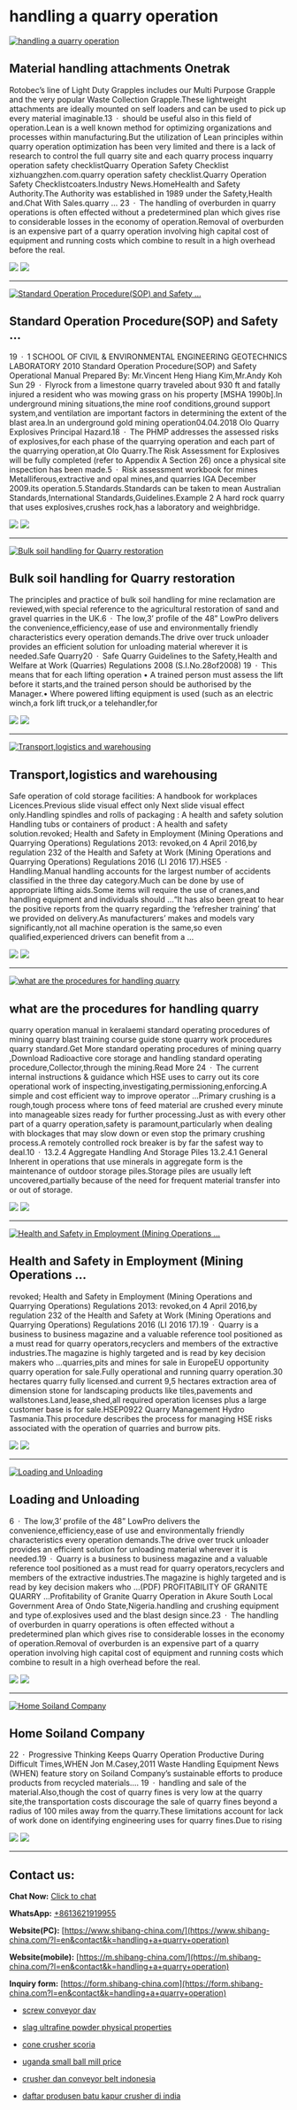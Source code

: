 # handling a quarry operation

<a href="https://swt.shibang-china.com/?l=en&img&k=handling+a+quarry+operation" target="_blank">![handling a quarry operation](http://static.shibang-china.com/all-800x300/1429.jpg)</a>

## Material handling attachments Onetrak
Rotobec’s line of Light Duty Grapples includes our Multi Purpose Grapple and the very popular Waste Collection Grapple.These lightweight attachments are ideally mounted on self loaders and can be used to pick up every material imaginable.13&ensp;&#0183;&ensp;should be useful also in this field of operation.Lean is a well known method for optimizing organizations and processes within manufacturing.But the utilization of Lean principles within quarry operation optimization has been very limited and there is a lack of research to control the full quarry site and each quarry process inquarry operation safety checklistQuarry Operation Safety Checklist xizhuangzhen.com.quarry operation safety checklist.Quarry Operation Safety Checklistcoaters.Industry News.HomeHealth and Safety Authority.The Authority was established in 1989 under the Safety,Health and.Chat With Sales.quarry … 23&ensp;&#0183;&ensp;The handling of overburden in quarry operations is often effected without a predetermined plan which gives rise to considerable losses in the economy of operation.Removal of overburden is an expensive part of a quarry operation involving high capital cost of equipment and running costs which combine to result in a high overhead before the real.


<a href="https://whatsapp.shibangsoft.com/WhatsApp.php" target="_blank" title="WhatsApp">![](http://static.shibang-china.com/icon/whatsapp.png)</a> <a href="https://swt.shibang-china.com/?l=en&icon&k=handling+a+quarry+operation" target="_blank">![](http://static.shibang-china.com/icon/chat-en.png)</a>

---

<a href="https://swt.shibang-china.com/?l=en&img&k=handling+a+quarry+operation" target="_blank">![Standard Operation Procedure(SOP) and Safety …](http://static.shibang-china.com/all-800x300/7.jpg)</a>

## Standard Operation Procedure(SOP) and Safety …
19&ensp;&#0183;&ensp;1 SCHOOL OF CIVIL &amp; ENVIRONMENTAL ENGINEERING GEOTECHNICS LABORATORY 2010 Standard Operation Procedure(SOP) and Safety Operational Manual Prepared By: Mr.Vincent Heng Hiang Kim,Mr.Andy Koh Sun 29&ensp;&#0183;&ensp;Flyrock from a limestone quarry traveled about 930 ft and fatally injured a resident who was mowing grass on his property [MSHA 1990b].In underground mining situations,the mine roof conditions,ground support system,and ventilation are important factors in determining the extent of the blast area.In an underground gold mining operation04.04.2018 Olo Quarry Explosives Principal Hazard.18&ensp;&#0183;&ensp;The PHMP addresses the assessed risks of explosives,for each phase of the quarrying operation and each part of the quarrying operation,at Olo Quarry.The Risk Assessment for Explosives will be fully completed (refer to Appendix A Section 26) once a physical site inspection has been made.5&ensp;&#0183;&ensp;Risk assessment workbook for mines Metalliferous,extractive and opal mines,and quarries IGA December 2009.its operation.5.Standards.Standards can be taken to mean Australian Standards,International Standards,Guidelines.Example 2 A hard rock quarry that uses explosives,crushes rock,has a laboratory and weighbridge.


<a href="https://whatsapp.shibangsoft.com/WhatsApp.php" target="_blank" title="WhatsApp">![](http://static.shibang-china.com/icon/whatsapp.png)</a> <a href="https://swt.shibang-china.com/?l=en&icon&k=handling+a+quarry+operation" target="_blank">![](http://static.shibang-china.com/icon/chat-en.png)</a>

---

<a href="https://swt.shibang-china.com/?l=en&img&k=handling+a+quarry+operation" target="_blank">![Bulk soil handling for Quarry restoration](http://static.shibang-china.com/all-800x300/1358.jpg)</a>

## Bulk soil handling for Quarry restoration
The principles and practice of bulk soil handling for mine reclamation are reviewed,with special reference to the agricultural restoration of sand and gravel quarries in the UK.6&ensp;&#0183;&ensp;The low,3’ profile of the 48” LowPro delivers the convenience,efficiency,ease of use and environmentally friendly characteristics every operation demands.The drive over truck unloader provides an efficient solution for unloading material wherever it is needed.Safe Quarry20&ensp;&#0183;&ensp;Safe Quarry Guidelines to the Safety,Health and Welfare at Work (Quarries) Regulations 2008 (S.I.No.28of2008) 19&ensp;&#0183;&ensp;This means that for each lifting operation • A trained person must assess the lift before it starts,and the trained person should be authorised by the Manager.• Where powered lifting equipment is used (such as an electric winch,a fork lift truck,or a telehandler,for


<a href="https://whatsapp.shibangsoft.com/WhatsApp.php" target="_blank" title="WhatsApp">![](http://static.shibang-china.com/icon/whatsapp.png)</a> <a href="https://swt.shibang-china.com/?l=en&icon&k=handling+a+quarry+operation" target="_blank">![](http://static.shibang-china.com/icon/chat-en.png)</a>

---

<a href="https://swt.shibang-china.com/?l=en&img&k=handling+a+quarry+operation" target="_blank">![Transport,logistics and warehousing](http://static.shibang-china.com/all-800x300/467.jpg)</a>

## Transport,logistics and warehousing
Safe operation of cold storage facilities: A handbook for workplaces Licences.Previous slide visual effect only Next slide visual effect only.Handling spindles and rolls of packaging : A health and safety solution Handling tubs or containers of product : A health and safety solution.revoked; Health and Safety in Employment (Mining Operations and Quarrying Operations) Regulations 2013: revoked,on 4 April 2016,by regulation 232 of the Health and Safety at Work (Mining Operations and Quarrying Operations) Regulations 2016 (LI 2016 17).HSE5&ensp;&#0183;&ensp;Handling.Manual handling accounts for the largest number of accidents classified in the three day category.Much can be done by use of appropriate lifting aids.Some items will require the use of cranes,and handling equipment and individuals should …“It has also been great to hear the positive reports from the quarry regarding the ‘refresher training’ that we provided on delivery.As manufacturers’ makes and models vary significantly,not all machine operation is the same,so even qualified,experienced drivers can benefit from a …


<a href="https://whatsapp.shibangsoft.com/WhatsApp.php" target="_blank" title="WhatsApp">![](http://static.shibang-china.com/icon/whatsapp.png)</a> <a href="https://swt.shibang-china.com/?l=en&icon&k=handling+a+quarry+operation" target="_blank">![](http://static.shibang-china.com/icon/chat-en.png)</a>

---

<a href="https://swt.shibang-china.com/?l=en&img&k=handling+a+quarry+operation" target="_blank">![what are the procedures for handling quarry](http://static.shibang-china.com/all-800x300/27.jpg)</a>

## what are the procedures for handling quarry
quarry operation manual in keralaemi standard operating procedures of mining quarry blast training course guide stone quarry work procedures quarry standard.Get More standard operating procedures of mining quarry ,Download Radioactive core storage and handling standard operating procedure,Collector,through the mining.Read More 24&ensp;&#0183;&ensp;The current internal instructions &amp; guidance which HSE uses to carry out its core operational work of inspecting,investigating,permissioning,enforcing.A simple and cost efficient way to improve operator …Primary crushing is a rough,tough process where tons of feed material are crushed every minute into manageable sizes ready for further processing.Just as with every other part of a quarry operation,safety is paramount,particularly when dealing with blockages that may slow down or even stop the primary crushing process.A remotely controlled rock breaker is by far the safest way to deal.10&ensp;&#0183;&ensp;13.2.4 Aggregate Handling And Storage Piles 13.2.4.1 General Inherent in operations that use minerals in aggregate form is the maintenance of outdoor storage piles.Storage piles are usually left uncovered,partially because of the need for frequent material transfer into or out of storage.


<a href="https://whatsapp.shibangsoft.com/WhatsApp.php" target="_blank" title="WhatsApp">![](http://static.shibang-china.com/icon/whatsapp.png)</a> <a href="https://swt.shibang-china.com/?l=en&icon&k=handling+a+quarry+operation" target="_blank">![](http://static.shibang-china.com/icon/chat-en.png)</a>

---

<a href="https://swt.shibang-china.com/?l=en&img&k=handling+a+quarry+operation" target="_blank">![Health and Safety in Employment (Mining Operations …](http://static.shibang-china.com/all-800x300/1521.jpg)</a>

## Health and Safety in Employment (Mining Operations …
revoked; Health and Safety in Employment (Mining Operations and Quarrying Operations) Regulations 2013: revoked,on 4 April 2016,by regulation 232 of the Health and Safety at Work (Mining Operations and Quarrying Operations) Regulations 2016 (LI 2016 17).19&ensp;&#0183;&ensp;Quarry is a business to business magazine and a valuable reference tool positioned as a must read for quarry operators,recyclers and members of the extractive industries.The magazine is highly targeted and is read by key decision makers who …quarries,pits and mines for sale in EuropeEU opportunity quarry operation for sale.Fully operational and running quarry operation.30 hectares quarry fully licensed.and current 9,5 hectares extraction area of dimension stone for landscaping products like tiles,pavements and wallstones.Land,lease,shed,all required operation licenses plus a large customer base is for sale.HSEP0922 Quarry Management Hydro Tasmania.This procedure describes the process for managing HSE risks associated with the operation of quarries and burrow pits.


<a href="https://whatsapp.shibangsoft.com/WhatsApp.php" target="_blank" title="WhatsApp">![](http://static.shibang-china.com/icon/whatsapp.png)</a> <a href="https://swt.shibang-china.com/?l=en&icon&k=handling+a+quarry+operation" target="_blank">![](http://static.shibang-china.com/icon/chat-en.png)</a>

---

<a href="https://swt.shibang-china.com/?l=en&img&k=handling+a+quarry+operation" target="_blank">![Loading and Unloading](http://static.shibang-china.com/all-800x300/974.jpg)</a>

## Loading and Unloading
6&ensp;&#0183;&ensp;The low,3’ profile of the 48” LowPro delivers the convenience,efficiency,ease of use and environmentally friendly characteristics every operation demands.The drive over truck unloader provides an efficient solution for unloading material wherever it is needed.19&ensp;&#0183;&ensp;Quarry is a business to business magazine and a valuable reference tool positioned as a must read for quarry operators,recyclers and members of the extractive industries.The magazine is highly targeted and is read by key decision makers who …(PDF) PROFITABILITY OF GRANITE QUARRY …Profitability of Granite Quarry Operation in Akure South Local Government Area of Ondo State,Nigeria.handling and crushing equipment and type of.explosives used and the blast design since.23&ensp;&#0183;&ensp;The handling of overburden in quarry operations is often effected without a predetermined plan which gives rise to considerable losses in the economy of operation.Removal of overburden is an expensive part of a quarry operation involving high capital cost of equipment and running costs which combine to result in a high overhead before the real.


<a href="https://whatsapp.shibangsoft.com/WhatsApp.php" target="_blank" title="WhatsApp">![](http://static.shibang-china.com/icon/whatsapp.png)</a> <a href="https://swt.shibang-china.com/?l=en&icon&k=handling+a+quarry+operation" target="_blank">![](http://static.shibang-china.com/icon/chat-en.png)</a>

---

<a href="https://swt.shibang-china.com/?l=en&img&k=handling+a+quarry+operation" target="_blank">![Home Soiland Company](http://static.shibang-china.com/all-800x300/661.jpg)</a>

## Home Soiland Company
22&ensp;&#0183;&ensp;Progressive Thinking Keeps Quarry Operation Productive During Difficult Times,WHEN Jon M.Casey,2011 Waste Handling Equipment News (WHEN) feature story on Soiland Company’s sustainable efforts to produce products from recycled materials.… 19&ensp;&#0183;&ensp;handling and sale of the material.Also,though the cost of quarry fines is very low at the quarry site,the transportation costs discourage the sale of quarry fines beyond a radius of 100 miles away from the quarry.These limitations account for lack of work done on identifying engineering uses for quarry fines.Due to rising

<a href="https://whatsapp.shibangsoft.com/WhatsApp.php" target="_blank" title="WhatsApp">![](http://static.shibang-china.com/icon/whatsapp.png)</a> <a href="https://swt.shibang-china.com/?l=en&icon&k=handling+a+quarry+operation" target="_blank">![](http://static.shibang-china.com/icon/chat-en.png)</a>

---
## Contact us:

**Chat Now:** [Click to chat](https://swt.shibang-china.com?l=en&contact&k=handling+a+quarry+operation)

**WhatsApp:**  [+8613621919955](https://whatsapp.shibangsoft.com/WhatsApp.php)

**Website(PC):** [https://www.shibang-china.com/](https://www.shibang-china.com/?l=en&contact&k=handling+a+quarry+operation)

**Website(mobile):** [https://m.shibang-china.com/](https://m.shibang-china.com/?l=en&contact&k=handling+a+quarry+operation)

**Inquiry form:** [https://form.shibang-china.com](https://form.shibang-china.com?l=en&contact&k=handling+a+quarry+operation)

* [screw conveyor dav](../150/screw%20conveyor%20dav.md)

* [slag ultrafine powder physical properties](../145/slag%20ultrafine%20powder%20physical%20properties.md)

* [cone crusher scoria](../147/cone%20crusher%20scoria.md)

* [uganda small ball mill price](../142/uganda%20small%20ball%20mill%20price.md)

* [crusher dan conveyor belt indonesia](../147/crusher%20dan%20conveyor%20belt%20indonesia.md)

* [daftar produsen batu kapur crusher di india](../146/daftar%20produsen%20batu%20kapur%20crusher%20di%20india.md)